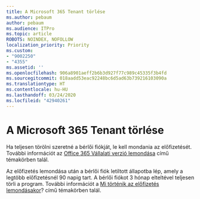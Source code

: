 ```yaml
---
title: A Microsoft 365 Tenant törlése
ms.author: pebaum
author: pebaum
ms.audience: ITPro
ms.topic: article
ROBOTS: NOINDEX, NOFOLLOW
localization_priority: Priority
ms.custom:
- "9002250"
- "4355"
ms.assetid: ''
ms.openlocfilehash: 906a8901aeff2b6b3d927f77c989c45335f3b4fd
ms.sourcegitcommit: 018aadd53eac92248bc6d5ad63b739216103090a
ms.translationtype: HT
ms.contentlocale: hu-HU
ms.lasthandoff: 03/24/2020
ms.locfileid: "42940261"
---
```

# <a name="delete-microsoft-365-tenant"></a>A Microsoft 365 Tenant törlése

Ha teljesen törölni szeretné a bérlői fiókját, le kell mondania az előfizetését. További információt az [Office 365 Vállalati verzió lemondása](https://docs.microsoft.com/microsoft-365/commerce/subscriptions/cancel-your-subscription?view=o365-worldwide) című témakörben talál. 
 
Az előfizetés lemondása után a bérlői fiók letiltott állapotba lép, amely a legtöbb előfizetésnél 90 napig tart. A bérlői fiókot 3 hónap elteltével teljesen törli a program. További információt a [Mi történik az előfizetés lemondásakor](https://docs.microsoft.com/microsoft-365/commerce/subscriptions/cancel-your-subscription?view=o365-worldwide#what-happens-when-you-cancel-a-subscription)? című témakörben talál.
